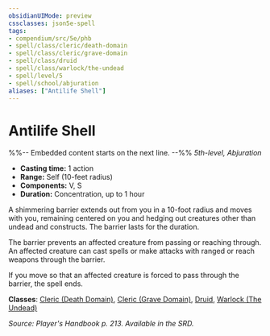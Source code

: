 ```yaml
---
obsidianUIMode: preview
cssclasses: json5e-spell
tags:
- compendium/src/5e/phb
- spell/class/cleric/death-domain
- spell/class/cleric/grave-domain
- spell/class/druid
- spell/class/warlock/the-undead
- spell/level/5
- spell/school/abjuration
aliases: ["Antilife Shell"]
---
```

# Antilife Shell
%%-- Embedded content starts on the next line. --%%
*5th-level, Abjuration*  

- **Casting time:** 1 action
- **Range:** Self (10-feet radius)
- **Components:** V, S
- **Duration:** Concentration, up to 1 hour

A shimmering barrier extends out from you in a 10-foot radius and moves with you, remaining centered on you and hedging out creatures other than undead and constructs. The barrier lasts for the duration.

The barrier prevents an affected creature from passing or reaching through. An affected creature can cast spells or make attacks with ranged or reach weapons through the barrier.

If you move so that an affected creature is forced to pass through the barrier, the spell ends.

**Classes**: [Cleric (Death Domain)](/Systems/5e/classes/cleric-death-domain.md), [Cleric (Grave Domain)](/Systems/5e/classes/cleric-grave-domain-xge.md), [Druid](/Systems/5e/classes/druid.md), [Warlock (The Undead)](/Systems/5e/classes/warlock-the-undead-vrgr.md)

*Source: Player's Handbook p. 213. Available in the SRD.*